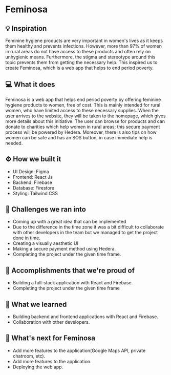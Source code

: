 # Feminosa

## 💡 Inspiration

Feminine hygiene products are very important in women's lives as it keeps them healthy and prevents infections. However, more than 97% of women in rural areas do not have access to these products and often rely on unhygienic means. Furthermore, the stigma and stereotype around this topic prevents them from getting the necessary help. This inspired us to create Feminosa, which is a web app that helps to end period poverty.

## 💻 What it does

Feminosa is a web app that helps end period poverty by offering feminine hygiene products to women, free of cost. This is mainly intended for rural women, who have limited access to these necessary supplies. When the user arrives to the website, they will be taken to the homepage, which gives more details about this initiative. The user can browse for products and can donate to charities which help women in rural areas; this secure payment process will be powered by Hedera. Moreover, there is also tips on how women can be safe and has an SOS button, in case immediate help is needed. 

## ⚙️ How we built it

- UI Design: Figma
- Frontend: React Js
- Backend: Firebase
- Database: Firestore
- Styling: Tailwind CSS

## 🧠 Challenges we ran into

- Coming up with a great idea that can be implemented
- Due to the difference in the time zone it was a bit difficult to collaborate with other developers in the team but we managed to get the project done in time.
- Creating a visually aesthetic UI
- Making a secure payment method using Hedera.
- Completing the project under the given time frame.

## 🏅 Accomplishments that we're proud of

- Building a full-stack application with React and Firebase.
- Completing the project under the given time frame

## 📖 What we learned

- Building backend and frontend applications with React and Firebase.
- Collaboration with other developers.

## 🚀 What's next for Feminosa

- Add more features to the application(Google Maps API, private chatroom, etc).
- Add more features to the application.
- Deploying the web app.
